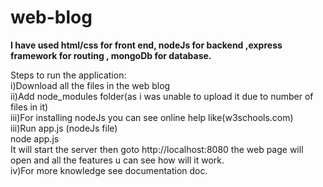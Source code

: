 # web-blog
**I have used html/css for front end, nodeJs for backend ,express framework for routing , mongoDb for database.<br/>**


Steps to run the application:<br/>
i)Download all the files in the web blog<br/>
ii)Add node_modules folder(as i was unable to upload it due to number of files in it)<br/>
iii)For installing nodeJs you can see online help like(w3schools.com)<br/>
iii)Run app.js (nodeJs file)<br/>
    node app.js<br/>
    It will start the server then goto http://localhost:8080 the web page will open and all the features u can see how will it work.<br/>
iv)For more knowledge see documentation doc.<br/>
